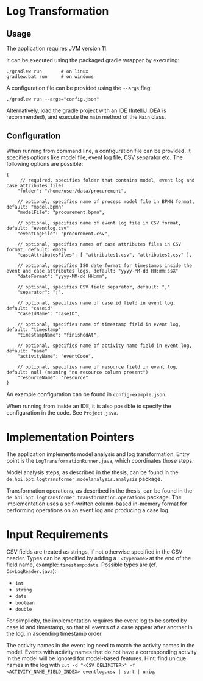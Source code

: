 # Log Transformation

## Usage

The application requires JVM version 11.

It can be executed using the packaged gradle wrapper by executing:
```
./gradlew run       # on linux
gradlew.bat run     # on windows
```

A configuration file can be provided using the `--args` flag:
```
./gradlew run --args="config.json"
```

Alternatively, load the gradle project with an IDE ([IntelliJ IDEA](https://www.jetbrains.com/idea/download) is recommended), and execute the `main` method of the `Main` class.


## Configuration

When running from command line, a configuration file can be provided.
It specifies options like model file, event log file, CSV separator etc.
The following options are possible:

```
{
     // required, specifies folder that contains model, event log and case attributes files
    "folder": "/home/user/data/procurement",

    // optional, specifies name of process model file in BPMN format, default: "model.bpmn"
    "modelFile": "procurement.bpmn",

    // optional, specifies name of event log file in CSV format, default: "eventlog.csv"
    "eventLogFile": "procurement.csv",

    // optional, specifies names of case attributes files in CSV format, default: empty
    "caseAttributesFiles": [ "attributes1.csv", "attributes2.csv" ],

    // optional, specifies ISO date format for timestamps inside the event and case attributes logs, default: "yyyy-MM-dd HH:mm:ssX"
    "dateFormat": "yyyy-MM-dd HH:mm",

    // optional, specifies CSV field separator, default: ","
    "separator": ";",

    // optional, specifies name of case id field in event log, default: "caseid"
    "caseIdName": "caseID",

    // optional, specifies name of timestamp field in event log, default: "timestamp"
    "timestampName": "finishedAt",

    // optional, specifies name of activity name field in event log, default: "name"
    "activityName": "eventCode",

    // optional, specifies name of resource field in event log, default: null (meaning "no resource column present")
    "resourceName": "resource"
}
```

An example configuration can be found in `config-example.json`.

When running from inside an IDE, it is also possible to specify the configuration in the code. See `Project.java`.

# Implementation Pointers

The application implements model analysis and log transformation.
Entry point is the `LogTransformationRunner.java`, which coordinates those steps.

Model analysis steps, as described in the thesis, can be found in the `de.hpi.bpt.logtransformer.modelanalysis.analysis` package.

Transformation operations, as described in the thesis, can be found in the `de.hpi.bpt.logtransformer.transformation.operations` package.
The implementation uses a self-written column-based in-memory format for performing operations on an event log and producing a case log.

# Input Requirements

CSV fields are treated as strings, if not otherwise specified in the CSV header.
Types can be specified by adding a `:<typename>` at the end of the field name, example: `timestamp:date`.
Possible types are (cf. `CsvLogReader.java`):

- `int`
- `string`
- `date`
- `boolean`
- `double`

For simplicity, the implementation requires the event log to be sorted by case id and timestamp, so that all events of a case appear after another in the log, in ascending timestamp order.

The activity names in the event log need to match the activity names in the model.
Events with activity names that do not have a corresponding activity in the model will be ignored for model-based features.
Hint: find unique names in the log with `cut -d "<CSV_DELIMITER>" -f <ACTIVITY_NAME_FIELD_INDEX> eventlog.csv | sort | uniq`.
